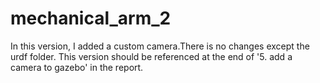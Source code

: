 # mechanical_arm_2
In this version, I added a custom camera.There is no changes except the urdf folder.
This version should be referenced at the end of '5. add a camera to gazebo' in the report.
